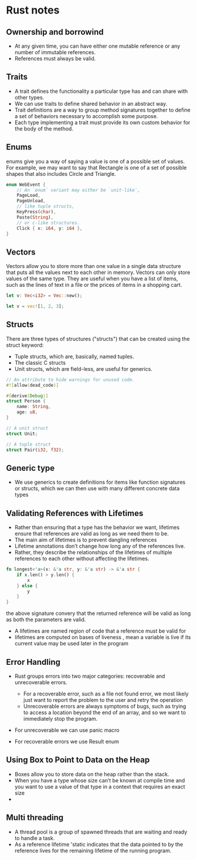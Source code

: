 # Rust notes
## Ownership and borrowind
* At any given time, you can have either one mutable reference or any number of immutable references.
* References must always be valid.


## Traits
* A trait defines the functionality a particular type has and can share with other types.
* We can use traits to define shared behavior in an abstract way.
* Trait definitions are a way to group method signatures together to define a set of behaviors necessary to 
accomplish some purpose.
* Each type implementing a trait must provide its own custom behavior for the body of the method.


## Enums
enums give you a way of saying a value is one of a possible set of values. For example, we may want to say that Rectangle is one of a set of possible shapes that also includes Circle and Triangle.
```rust
enum WebEvent {
    // An `enum` variant may either be `unit-like`,
    PageLoad,
    PageUnload,
    // like tuple structs,
    KeyPress(char),
    Paste(String),
    // or c-like structures.
    Click { x: i64, y: i64 },
}

```

## Vectors
Vectors allow you to store more than one value in a single data structure that puts all the values next to each other in memory. Vectors can only store values of the same type. They are useful when you have a list of items, such as the lines of text in a file or the prices of items in a shopping cart.
```rust
let v: Vec<i32> = Vec::new();

let v = vec![1, 2, 3];
```

## Structs
There are three types of structures ("structs") that can be created using the struct keyword:
* Tuple structs, which are, basically, named tuples.
* The classic C structs
* Unit structs, which are field-less, are useful for generics.
```rust
// An attribute to hide warnings for unused code.
#![allow(dead_code)]

#[derive(Debug)]
struct Person {
    name: String,
    age: u8,
}

// A unit struct
struct Unit;

// A tuple struct
struct Pair(i32, f32);


```



## Generic type
* We use generics to create definitions for items like function signatures or structs, which we can then use
with many different concrete data types


## Validating References with Lifetimes
* Rather than ensuring that a type has the behavior we want, lifetimes ensure that references are valid as long 
as we need them to be.
* The main aim of lifetimes is to prevent dangling references
* Lifetime annotations don’t change how long any of the references live.
* Rather, they describe the relationships of the lifetimes of multiple references to each other without affecting the 
lifetimes.

```Rust
fn longest<'a>(x: &'a str, y: &'a str) -> &'a str {
    if x.len() > y.len() {
        x
    } else {
        y
    }
}
```
the above signature convery that the returned reference will be valid as long as both the parameters are valid.

* A lifetimes are named region of code that a reference must be valid for
* lifetimes are computed on bases of liveness , mean a variable is live if its current value may be used later in 
the program


## Error Handling
* Rust groups errors into two major categories: recoverable and unrecoverable errors.
    * For a recoverable error, such as a file not found error, we most likely just want  to report the problem to 
    the user and retry the operation
    * Unrecoverable errors are always symptoms of bugs, such as trying to access a location beyond the end of an array, 
     and so we want to immediately stop the program. 

* For unrecoverable we can use panic macro
* For recoverable errors we use Result enum

## Using Box<T> to Point to Data on the Heap
*  Boxes allow you to store data on the heap rather than the stack.
* When you have a type whose size can’t be known at compile time and you want to use a value of that type in a context 
 that requires an exact size
*   



## Multi threading
* A thread pool is a group of spawned threads that are waiting and ready to handle a task.
* As a reference lifetime 'static indicates that the data pointed to by the reference lives for the remaining lifetime 
  of the running program.


